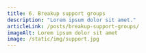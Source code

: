 ```yaml
---
title: 6. Breakup support groups
description: "Lorem ipsum dolor sit amet."
articleLink: /posts/breakup-support-groups/
imageAlt: Lorem ipsum dolor sit amet
image: /static/img/support.jpg
---
```

